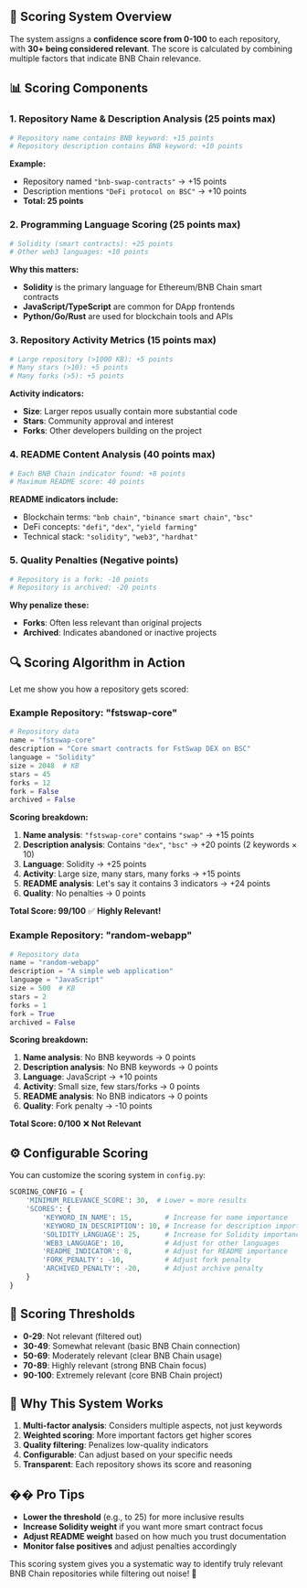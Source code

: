 ## 🎯 **Scoring System Overview**

The system assigns a **confidence score from 0-100** to each repository, with **30+ being considered relevant**. The score is calculated by combining multiple factors that indicate BNB Chain relevance.

## 📊 **Scoring Components**

### 1. **Repository Name & Description Analysis** (25 points max)
```python
# Repository name contains BNB keyword: +15 points
# Repository description contains BNB keyword: +10 points
```

**Example:**
- Repository named `"bnb-swap-contracts"` → +15 points
- Description mentions `"DeFi protocol on BSC"` → +10 points
- **Total: 25 points**

### 2. **Programming Language Scoring** (25 points max)
```python
# Solidity (smart contracts): +25 points
# Other web3 languages: +10 points
```

**Why this matters:**
- **Solidity** is the primary language for Ethereum/BNB Chain smart contracts
- **JavaScript/TypeScript** are common for DApp frontends
- **Python/Go/Rust** are used for blockchain tools and APIs

### 3. **Repository Activity Metrics** (15 points max)
```python
# Large repository (>1000 KB): +5 points
# Many stars (>10): +5 points  
# Many forks (>5): +5 points
```

**Activity indicators:**
- **Size**: Larger repos usually contain more substantial code
- **Stars**: Community approval and interest
- **Forks**: Other developers building on the project

### 4. **README Content Analysis** (40 points max)
```python
# Each BNB Chain indicator found: +8 points
# Maximum README score: 40 points
```

**README indicators include:**
- Blockchain terms: `"bnb chain"`, `"binance smart chain"`, `"bsc"`
- DeFi concepts: `"defi"`, `"dex"`, `"yield farming"`
- Technical stack: `"solidity"`, `"web3"`, `"hardhat"`

### 5. **Quality Penalties** (Negative points)
```python
# Repository is a fork: -10 points
# Repository is archived: -20 points
```

**Why penalize these:**
- **Forks**: Often less relevant than original projects
- **Archived**: Indicates abandoned or inactive projects

## 🔍 **Scoring Algorithm in Action**

Let me show you how a repository gets scored:

### **Example Repository: "fstswap-core"**
```python
# Repository data
name = "fstswap-core"
description = "Core smart contracts for FstSwap DEX on BSC"
language = "Solidity"
size = 2048  # KB
stars = 45
forks = 12
fork = False
archived = False
```

**Scoring breakdown:**
1. **Name analysis**: `"fstswap-core"` contains `"swap"` → +15 points
2. **Description analysis**: Contains `"dex"`, `"bsc"` → +20 points (2 keywords × 10)
3. **Language**: Solidity → +25 points
4. **Activity**: Large size, many stars, many forks → +15 points
5. **README analysis**: Let's say it contains 3 indicators → +24 points
6. **Quality**: No penalties → 0 points

**Total Score: 99/100** ✅ **Highly Relevant!**

### **Example Repository: "random-webapp"**
```python
# Repository data
name = "random-webapp"
description = "A simple web application"
language = "JavaScript"
size = 500  # KB
stars = 2
forks = 1
fork = True
archived = False
```

**Scoring breakdown:**
1. **Name analysis**: No BNB keywords → 0 points
2. **Description analysis**: No BNB keywords → 0 points
3. **Language**: JavaScript → +10 points
4. **Activity**: Small size, few stars/forks → 0 points
5. **README analysis**: No BNB indicators → 0 points
6. **Quality**: Fork penalty → -10 points

**Total Score: 0/100** ❌ **Not Relevant**

## ⚙️ **Configurable Scoring**

You can customize the scoring system in `config.py`:

```python
SCORING_CONFIG = {
    'MINIMUM_RELEVANCE_SCORE': 30,  # Lower = more results
    'SCORES': {
        'KEYWORD_IN_NAME': 15,        # Increase for name importance
        'KEYWORD_IN_DESCRIPTION': 10, # Increase for description importance
        'SOLIDITY_LANGUAGE': 25,      # Increase for Solidity importance
        'WEB3_LANGUAGE': 10,          # Adjust for other languages
        'README_INDICATOR': 8,        # Adjust for README importance
        'FORK_PENALTY': -10,          # Adjust fork penalty
        'ARCHIVED_PENALTY': -20,      # Adjust archive penalty
    }
}
```

## 🎯 **Scoring Thresholds**

- **0-29**: Not relevant (filtered out)
- **30-49**: Somewhat relevant (basic BNB Chain connection)
- **50-69**: Moderately relevant (clear BNB Chain usage)
- **70-89**: Highly relevant (strong BNB Chain focus)
- **90-100**: Extremely relevant (core BNB Chain project)

## 🔧 **Why This System Works**

1. **Multi-factor analysis**: Considers multiple aspects, not just keywords
2. **Weighted scoring**: More important factors get higher scores
3. **Quality filtering**: Penalizes low-quality indicators
4. **Configurable**: Can adjust based on your specific needs
5. **Transparent**: Each repository shows its score and reasoning

## �� **Pro Tips**

- **Lower the threshold** (e.g., to 25) for more inclusive results
- **Increase Solidity weight** if you want more smart contract focus
- **Adjust README weight** based on how much you trust documentation
- **Monitor false positives** and adjust penalties accordingly

This scoring system gives you a systematic way to identify truly relevant BNB Chain repositories while filtering out noise! 🚀